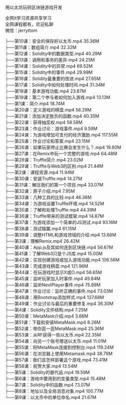 用以太坊玩转区块链游戏开发

全网it学习资源共享学习<br>全网课程都有，欢迎私聊<br>微信：jerryttom<br>

├──第10课：安全的保存好以太币.mp4 35.36M<br> ├──第11课：数组简介.mp4 32.32M<br> ├──第12课：Solidity中的数据类型.mp4 40.29M<br> ├──第13课：调用和事务的差异.mp4 24.25M<br> ├──第14课：Solidity中的异常.mp4 69.52M<br> ├──第15课：Solidity中的事件.mp4 29.99M<br> ├──第16课：Solidity最重要的改进.mp4 27.65M<br> ├──第17课：Solidity中如何处理时间.mp4 31.34M<br> ├──第18课：基本游戏功能.mp4 23.87M<br> ├──第19课：第二个参与者如何加入游戏.mp4 13.13M<br> ├──第1课：简介.mp4 18.74M<br> ├──第20课：定义游戏的棋盘.mp4 58.29M<br> ├──第21课：添加决定胜负的函数.mp4 40.35M<br> ├──第22课：获得抽奖权.mp4 58.58M<br> ├──第23课：作业讨论：游戏事件.mp4 9.59M<br> ├──第24课：为游戏增加可支付的经济激励.mp4 117.55M<br> ├──第25课：作业讨论和答案.mp4 23.15M<br> ├──第26课：如果玩家停止比赛会发生什么？.mp4 19.80M<br> ├──第27课：在Remix中玩一个完整的游戏.mp4 64.48M<br> ├──第28课：Truffle简介.mp4 23.02M<br> ├──第29课：Truffle与Web3的区别.mp4 21.44M<br> ├──第2课：课程资源.mp4 11.94M<br> ├──第30课：安装Truffle.mp4 14.27M<br> ├──第31课：解压我们的第一个项目.mp4 33.07M<br> ├──第32课：原子介绍.mp4 7.95M<br> ├──第33课：几种工具的比较.mp4 46.36M<br> ├──第34课：为游戏设置Truffle环境.mp4 14.52M<br> ├──第35课：了解和处理Truffle.mp4 44.39M<br> ├──第36课：Truffle带来的测试框架.mp4 14.87M<br> ├──第37课：为游戏添加一个简单的JS测试.mp4 93.16M<br> ├──第38课：测试输赢.mp4 61.15M<br> ├──第39课：调整HTML和游戏领域的介绍.mp4 13.68M<br> ├──第3课：理解Remix.mp4 26.42M<br> ├──第40课：App.js及其如何连到区块链.mp4 56.67M<br> ├──第41课：了解Web3只是个JS库.mp4 15.00M<br> ├──第42课：实现创建游戏或加入游戏功能.mp4 106.56M<br> ├──第43课：完成游戏棋盘.mp4 121.96M<br> ├──第44课：在玩游戏时显示X或O.mp4 56.65M<br> ├──第45课：监听玩家加入时事件.mp4 49.84M<br> ├──第46课：监听NextPlayer事件.mp4 75.89M<br> ├──第47课：作业讨论：监听正确的事件.mp4 73.03M<br> ├──第48课：用Bootstrap添加样式.mp4 137.68M<br> ├──第49课：作业讨论与最后的重要修复.mp4 36.30M<br> ├──第4课：Solidity文件结构.mp4 7.25M<br> ├──第50课：MetaMask介绍.mp4 3.66M<br> ├──第51课：下载和安装MetaMask.mp4 8.26M<br> ├──第52课：带你逛一逛MetaMask.mp4 25.36M<br> ├──第53课：从RF获得一些以太币.mp4 22.35M<br> ├──第54课：向另一个账号赠送以太币.mp4 11.01M<br> ├──第55课：将MetaMask连接到控制台.mp4 119.24M<br> ├──第56课：在浏览器上使用Metamask.mp4 38.79M<br> ├──第57课：我们该怎样部署这个游戏.mp4 73.41M<br> ├──第58课：祝贺大家.mp4 13.54M<br> ├──第5课：Solidity的替代品.mp4 19.59M<br> ├──第6课：游戏中要用到的变量类型.mp4 15.48M<br> ├──第7课：Solidity中的函数.mp4 73.07M<br> ├──第8课：地址以及全局消息对象.mp4 100.77M<br> └──第9课：以太币中的单位命名.mp4 21.67M